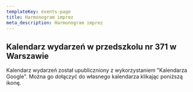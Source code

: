 ```yaml
---
templateKey: events-page
title: Harmonogram imprez
meta_description: Harmonogram imprez
---
```

## Kalendarz wydarzeń w przedszkolu nr 371 w Warszawie

Kalendarz wydarzeń został upubliczniony z wykorzystaniem "Kalendarza Google". Można go dołączyć do własnego kalendarza klikając poniższą ikonę.
